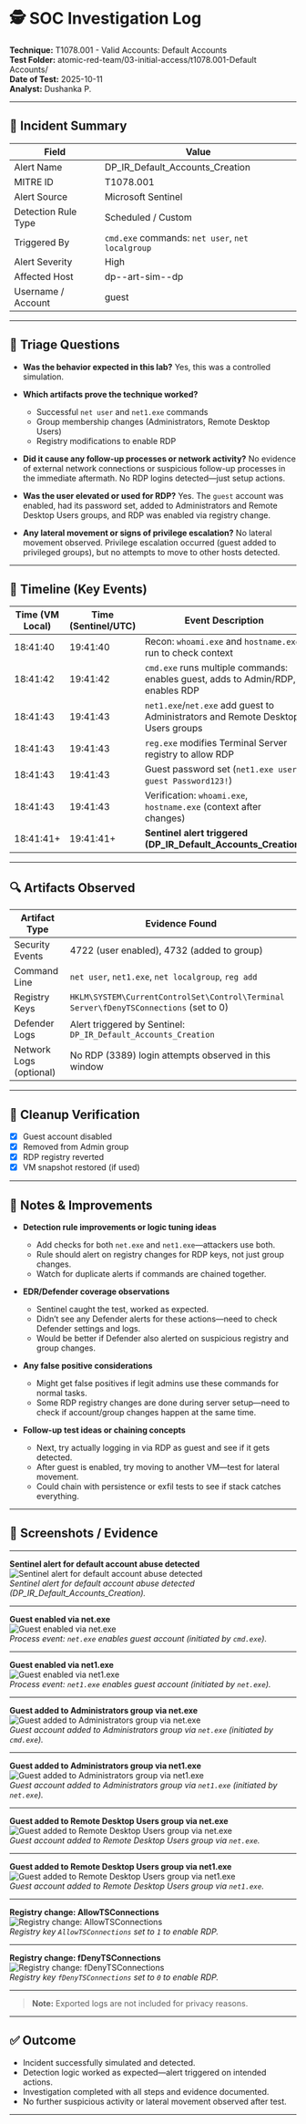 
# 🕵️ SOC Investigation Log  
**Technique:** T1078.001 - Valid Accounts: Default Accounts  
**Test Folder:** atomic-red-team/03-initial-access/t1078.001-Default Accounts/  
**Date of Test:** 2025-10-11  
**Analyst:** Dushanka P.

---

## 🎯 Incident Summary

| Field               | Value                                            |
| ------------------- | ------------------------------------------------ |
| Alert Name          | DP_IR_Default_Accounts_Creation                  |
| MITRE ID            | T1078.001                                        |
| Alert Source        | Microsoft Sentinel                               |
| Detection Rule Type | Scheduled / Custom                               |
| Triggered By        | `cmd.exe` commands: `net user`, `net localgroup` |
| Alert Severity      | High                                             |
| Affected Host       | dp--art-sim--dp                                  |
| Username / Account  | guest                                            |


---

## 🧠 Triage Questions


* **Was the behavior expected in this lab?**
  Yes, this was a controlled simulation.

* **Which artifacts prove the technique worked?**

  * Successful `net user` and `net1.exe` commands
  * Group membership changes (Administrators, Remote Desktop Users)
  * Registry modifications to enable RDP

* **Did it cause any follow-up processes or network activity?**
  No evidence of external network connections or suspicious follow-up processes in the immediate aftermath. No RDP logins detected—just setup actions.

* **Was the user elevated or used for RDP?**
  Yes. The `guest` account was enabled, had its password set, added to Administrators and Remote Desktop Users groups, and RDP was enabled via registry change.

* **Any lateral movement or signs of privilege escalation?**
  No lateral movement observed. Privilege escalation occurred (guest added to privileged groups), but no attempts to move to other hosts detected.

---

## 📂 Timeline (Key Events)

| Time (VM Local) | Time (Sentinel/UTC) | Event Description                                                                |
| --------------- | ------------------- | -------------------------------------------------------------------------------- |
| 18:41:40        | 19:41:40            | Recon: `whoami.exe` and `hostname.exe` run to check context                      |
| 18:41:42        | 19:41:42            | `cmd.exe` runs multiple commands: enables guest, adds to Admin/RDP, enables RDP  |
| 18:41:43        | 19:41:43            | `net1.exe`/`net.exe` add guest to Administrators and Remote Desktop Users groups |
| 18:41:43        | 19:41:43            | `reg.exe` modifies Terminal Server registry to allow RDP                         |
| 18:41:43        | 19:41:43            | Guest password set (`net1.exe user guest Password123!`)                          |
| 18:41:43        | 19:41:43            | Verification: `whoami.exe`, `hostname.exe` (context after changes)               |
| 18:41:41+       | 19:41:41+           | **Sentinel alert triggered (DP_IR_Default_Accounts_Creation)**                   |



---

## 🔍 Artifacts Observed

| Artifact Type           | Evidence Found                                                                        |
| ----------------------- | ------------------------------------------------------------------------------------- |
| Security Events         | 4722 (user enabled), 4732 (added to group)                                            |
| Command Line            | `net user`, `net1.exe`, `net localgroup`, `reg add`                                   |
| Registry Keys           | `HKLM\SYSTEM\CurrentControlSet\Control\Terminal Server\fDenyTSConnections` (set to 0) |
| Defender Logs           | Alert triggered by Sentinel: `DP_IR_Default_Accounts_Creation`                        |
| Network Logs (optional) | No RDP (3389) login attempts observed in this window                                  |

---

## 🧼 Cleanup Verification

- [x] Guest account disabled
- [x] Removed from Admin group
- [x] RDP registry reverted
- [x] VM snapshot restored (if used)

---

## 🧪 Notes & Improvements

- **Detection rule improvements or logic tuning ideas**
  - Add checks for both `net.exe` and `net1.exe`—attackers use both.
  - Rule should alert on registry changes for RDP keys, not just group changes.
  - Watch for duplicate alerts if commands are chained together.

- **EDR/Defender coverage observations**
  - Sentinel caught the test, worked as expected.
  - Didn’t see any Defender alerts for these actions—need to check Defender settings and logs.
  - Would be better if Defender also alerted on suspicious registry and group changes.

- **Any false positive considerations**
  - Might get false positives if legit admins use these commands for normal tasks.
  - Some RDP registry changes are done during server setup—need to check if account/group changes happen at the same time.

- **Follow-up test ideas or chaining concepts**
  - Next, try actually logging in via RDP as guest and see if it gets detected.
  - After guest is enabled, try moving to another VM—test for lateral movement.
  - Could chain with persistence or exfil tests to see if stack catches everything.

---

## 📸 Screenshots / Evidence

---

**Sentinel alert for default account abuse detected**  
![Sentinel alert for default account abuse detected](./artifacts/screenshots/sentinel-alert.png)  
*Sentinel alert for default account abuse detected (DP_IR_Default_Accounts_Creation).*

---

**Guest enabled via net.exe**  
![Guest enabled via net.exe](./artifacts/screenshots/net-enable-guest.png)  
*Process event: `net.exe` enables guest account (initiated by `cmd.exe`).*

---

**Guest enabled via net1.exe**  
![Guest enabled via net1.exe](./artifacts/screenshots/net1-enable-guest.png)  
*Process event: `net1.exe` enables guest account (initiated by `net.exe`).*

---

**Guest added to Administrators group via net.exe**  
![Guest added to Administrators group via net.exe](./artifacts/screenshots/group-add-admin-net.png)  
*Guest account added to Administrators group via `net.exe` (initiated by `cmd.exe`).*

---

**Guest added to Administrators group via net1.exe**  
![Guest added to Administrators group via net1.exe](./artifacts/screenshots/group-add-admin-net1.png)  
*Guest account added to Administrators group via `net1.exe` (initiated by `net.exe`).*

---

**Guest added to Remote Desktop Users group via net.exe**  
![Guest added to Remote Desktop Users group via net.exe](./artifacts/screenshots/group-add-rdp-net.png)  
*Guest account added to Remote Desktop Users group via `net.exe`.*

---

**Guest added to Remote Desktop Users group via net1.exe**  
![Guest added to Remote Desktop Users group via net1.exe](./artifacts/screenshots/group-add-rdp-net1.png)  
*Guest account added to Remote Desktop Users group via `net1.exe`.*

---

**Registry change: AllowTSConnections**  
![Registry change: AllowTSConnections](./artifacts/screenshots/rdp-registry-allowts.png)  
*Registry key `AllowTSConnections` set to `1` to enable RDP.*

---

**Registry change: fDenyTSConnections**  
![Registry change: fDenyTSConnections](./artifacts/screenshots/rdp-registry-fdenyts.png)  
*Registry key `fDenyTSConnections` set to `0` to enable RDP.*

---

> **Note:** Exported logs are not included for privacy reasons.

---

## ✅ Outcome

- Incident successfully simulated and detected.
- Detection logic worked as expected—alert triggered on intended actions.
- Investigation completed with all steps and evidence documented.
- No further suspicious activity or lateral movement observed after test.

---
